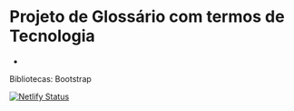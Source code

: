 # Projeto de Glossário com termos de Tecnologia
-
Bibliotecas:
Bootstrap

[![Netlify Status](https://api.netlify.com/api/v1/badges/d22f5b31-fe51-4cc8-9c15-14d2e5f0fa98/deploy-status)](https://app.netlify.com/sites/glossarioti/deploys)

